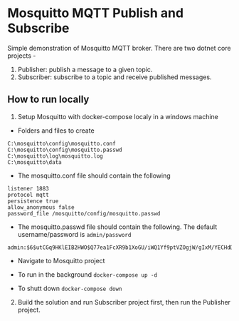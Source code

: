 # Mosquitto MQTT Publish and Subscribe
Simple demonstration of Mosquitto MQTT broker.
There are two dotnet core projects - 
1. Publisher: publish a message to a given topic.
2. Subscriber: subscribe to a topic and receive published messages.

## How to run locally

1. Setup Mosquitto with docker-compose localy in a windows machine
- Folders and files to create
```
C:\mosquitto\config\mosquitto.conf
C:\mosquitto\config\mosquitto.passwd
C:\mosquitto\log\mosquitto.log
C:\mosquitto\data
```

- The mosquitto.conf file should contain the following
```
listener 1883
protocol mqtt
persistence true
allow_anonymous false
password_file /mosquitto/config/mosquitto.passwd
```

- The mosquitto.passwd file should contain the following. The default username/password is ```admin/password```
```
admin:$6$utCGq9HKlEIB2HWO$Q77ea1FcXR9b1XoGU/iWQ1Yf9ptVZOgjW/gIxM/YECHdDECZrt0GONub3JtlkC0IGqFrZg4JemcqHzjc1QakQg==
```

- Navigate to Mosquitto project

- To run in the background
```docker-compose up -d```

- To shutt down
```docker-compose down```


2. Build the solution and run Subscriber project first, then run the Publisher project.
